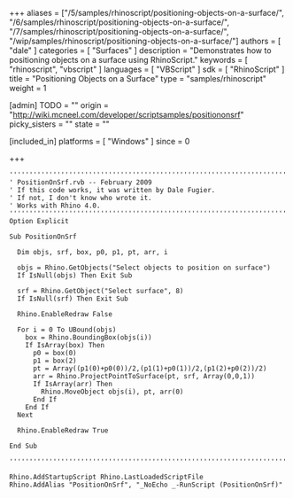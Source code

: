 +++
aliases = ["/5/samples/rhinoscript/positioning-objects-on-a-surface/", "/6/samples/rhinoscript/positioning-objects-on-a-surface/", "/7/samples/rhinoscript/positioning-objects-on-a-surface/", "/wip/samples/rhinoscript/positioning-objects-on-a-surface/"]
authors = [ "dale" ]
categories = [ "Surfaces" ]
description = "Demonstrates how to positioning objects on a surface using RhinoScript."
keywords = [ "rhinoscript", "vbscript" ]
languages = [ "VBScript" ]
sdk = [ "RhinoScript" ]
title = "Positioning Objects on a Surface"
type = "samples/rhinoscript"
weight = 1

[admin]
TODO = ""
origin = "http://wiki.mcneel.com/developer/scriptsamples/positiononsrf"
picky_sisters = ""
state = ""

[included_in]
platforms = [ "Windows" ]
since = 0

+++

```vbnet
'''''''''''''''''''''''''''''''''''''''''''''''''''''''''''''''''''''''''''''
' PositionOnSrf.rvb -- February 2009
' If this code works, it was written by Dale Fugier.
' If not, I don't know who wrote it.
' Works with Rhino 4.0.
'''''''''''''''''''''''''''''''''''''''''''''''''''''''''''''''''''''''''''''
Option Explicit

Sub PositionOnSrf

  Dim objs, srf, box, p0, p1, pt, arr, i

  objs = Rhino.GetObjects("Select objects to position on surface")
  If IsNull(objs) Then Exit Sub

  srf = Rhino.GetObject("Select surface", 8)
  If IsNull(srf) Then Exit Sub

  Rhino.EnableRedraw False

  For i = 0 To UBound(objs)
    box = Rhino.BoundingBox(objs(i))
    If IsArray(box) Then
      p0 = box(0)
      p1 = box(2)
      pt = Array((p1(0)+p0(0))/2,(p1(1)+p0(1))/2,(p1(2)+p0(2))/2)
      arr = Rhino.ProjectPointToSurface(pt, srf, Array(0,0,1))
      If IsArray(arr) Then
        Rhino.MoveObject objs(i), pt, arr(0)
      End If
    End If
  Next

  Rhino.EnableRedraw True

End Sub

'''''''''''''''''''''''''''''''''''''''''''''''''''''''''''''''''''''''''''''

Rhino.AddStartupScript Rhino.LastLoadedScriptFile
Rhino.AddAlias "PositionOnSrf", "_NoEcho _-RunScript (PositionOnSrf)"
```
